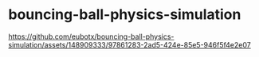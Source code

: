 # bouncing-ball-physics-simulation

https://github.com/eubotx/bouncing-ball-physics-simulation/assets/148909333/97861283-2ad5-424e-85e5-946f5f4e2e07


